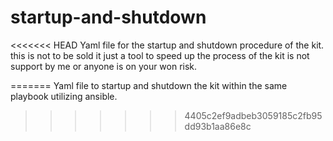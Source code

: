 # startup-and-shutdown
<<<<<<< HEAD
Yaml file for the startup and shutdown procedure of the kit.
this is not to be sold it just a tool to speed up the process of the kit is not support by me or anyone is on your won risk.

=======
Yaml file to startup and shutdown the kit within the same playbook utilizing ansible.
>>>>>>> 4405c2ef9adbeb3059185c2fb95dd93b1aa86e8c

